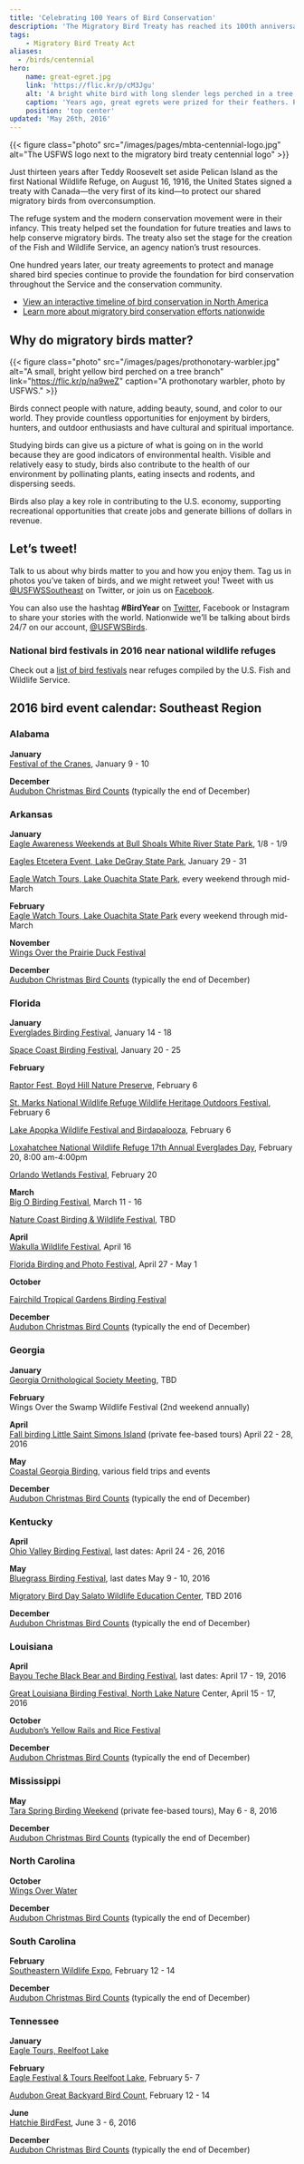 ```yaml
---
title: 'Celebrating 100 Years of Bird Conservation'
description: 'The Migratory Bird Treaty has reached its 100th anniversary. To celebrate, the U.S. Fish and Wildlife Service is offering events and summarizing the importance of birds in American conservation.'
tags:
    - Migratory Bird Treaty Act
aliases:
  - /birds/centennial
hero:
    name: great-egret.jpg
    link: 'https://flic.kr/p/cM3Jgu'
    alt: 'A bright white bird with long slender legs perched in a tree'
    caption: 'Years ago, great egrets were prized for their feathers. Photo by Mary Ellen Urbanski.'
    position: 'top center'
updated: 'May 26th, 2016'
---
```


{{< figure class="photo" src="/images/pages/mbta-centennial-logo.jpg" alt="The USFWS logo next to the migratory bird treaty centennial logo" >}}

Just thirteen years after Teddy Roosevelt set aside Pelican Island as the first National Wildlife Refuge, on August 16, 1916, the United States signed a treaty with Canada—the very first of its kind—to protect our shared migratory birds from overconsumption.

The refuge system and the modern conservation movement were in their infancy. This treaty helped set the foundation for future treaties and laws to help conserve migratory birds. The treaty also set the stage for the creation of the Fish and Wildlife Service, an agency nation’s trust resources.

One hundred years later, our treaty agreements to protect and manage shared bird species continue to provide the foundation for bird conservation throughout the Service and the conservation community.

- [View an interactive timeline of bird conservation in North America](http://www.fws.gov/birds/MBTreaty100/timeline.php)
- [Learn more about migratory bird conservation efforts nationwide](https://www.fws.gov/birds/MBTreaty100/)

## Why do migratory birds matter?

{{< figure class="photo" src="/images/pages/prothonotary-warbler.jpg" alt="A small, bright yellow bird perched on a tree branch" link="https://flic.kr/p/na9weZ" caption="A prothonotary warbler, photo by USFWS." >}}

Birds connect people with nature, adding beauty, sound, and color to our world. They provide countless opportunities for enjoyment by birders, hunters, and outdoor enthusiasts and have cultural and spiritual importance.

Studying birds can give us a picture of what is going on in the world because they are good indicators of environmental health. Visible and relatively easy to study, birds also contribute to the health of our environment by pollinating plants, eating insects and rodents, and dispersing seeds.

Birds also play a key role in contributing to the U.S. economy, supporting recreational opportunities that create jobs and generate billions of dollars in revenue.

## Let’s tweet!

Talk to us about why birds matter to you and how you enjoy them. Tag us in photos you’ve taken of birds, and we might retweet you! Tweet with us [@USFWSSoutheast](http://twitter.com/USFWSSoutheast/) on Twitter, or join us on [Facebook](http://www.facebook.com/usfwssoutheast/).

You can also use the hashtag **#BirdYear** on [Twitter](https://twitter.com/search?q=%23birdyear&src=typd), Facebook or Instagram to share your stories with the world. Nationwide we’ll be talking about birds 24/7 on our account, [@USFWSBirds](http://www.twitter.com/usfwsbirds/).

### National bird festivals in 2016 near national wildlife refuges

Check out a [list of bird festivals](http://abcbirds.org/wp-content/uploads/2016/02/bird-fests-2016.pdf) near refuges compiled by the U.S. Fish and Wildlife Service.

## 2016 bird event calendar: Southeast Region

### Alabama

**January**  
[Festival of the Cranes](http://alabama.travel/upcoming-events/festival-of-the-cranes ), January 9 - 10

**December**  
[Audubon Christmas Bird Counts](https://www.audubon.org/conservation/science/christmas-bird-count) (typically the end of December)

### Arkansas

**January**  
[Eagle Awareness Weekends at Bull Shoals White River State Park](http://www.arkansasstateparks.com/bullshoalswhiteriver/events/), 1/8 - 1/9

[Eagles Etcetera Event, Lake DeGray State Park](http://www.degray.com/things-to-do/events-programs/details.aspx?id=120919), January 29 - 31

[Eagle Watch Tours, Lake Ouachita State Park](http://www.arkansasstateparks.com/lakeouachita/), every weekend through mid-March

**February**  
[Eagle Watch Tours, Lake Ouachita State Park](http://www.arkansasstateparks.com/lakeouachita/) every weekend through mid-March

**November**  
[Wings Over the Prairie Duck Festival](http://www.stuttgartarkansas.org/duck-festival/schedule_of_events.aspx)

**December**  
[Audubon Christmas Bird Counts](https://www.audubon.org/conservation/science/christmas-bird-count) (typically the end of December)

### Florida

**January**  
[Everglades Birding Festival](http://www.evergladesbirdingfestival.com/index.html), January 14 - 18

[Space Coast Birding Festival](http://spacecoastbirdingandwildlifefestival.org/), January 20 - 25

**February**  

[Raptor Fest, Boyd Hill Nature Preserve](http://raptorfest.org/), February 6

[St. Marks National Wildlife Refuge Wildlife Heritage Outdoors Festival](https://www.facebook.com/events/1669338309991881/), February 6

[Lake Apopka Wildlife Festival and Birdapalooza](http://www.birdapalooza.com), February 6

[Loxahatchee National Wildlife Refuge 17th Annual Everglades Day](http://www.auduboneverglades.org/special-events/everglades-day-2/), February 20, 8:00 am-4:00pm

[Orlando Wetlands Festival](http://www.cityoforlando.net/wetlands/wetlands-festival/), February 20

**March**  
[Big O Birding Festival](http://www.bigobirdingfestival.com/), March 11 - 16

[Nature Coast Birding & Wildlife Festival](https://www.facebook.com/NatureCoastBirdingandWildlifeFestival), TBD

**April**  
[Wakulla Wildlife Festival](http://www.wakullawildlifefestival.com/), April 16

[Florida Birding and Photo Festival](http://www.floridasbirdingandphotofest.com/), April 27 - May 1

**October**  

[Fairchild Tropical Gardens Birding Festival](http://www.fairchildgarden.org/bird-festival)

**December**  
[Audubon Christmas Bird Counts](https://www.audubon.org/conservation/science/christmas-bird-count) (typically the end of December)

### Georgia

**January**  
[Georgia Ornithological Society Meeting](http://www.gos.org/), TBD

**February**  
Wings Over the Swamp Wildlife Festival (2nd weekend annually)

**April**  
[Fall birding Little Saint Simons Island](http://www.littlestsimonsisland.com/activities/birding.htm) (private fee-based tours) April 22 - 28, 2016

**May**  
[Coastal Georgia Birding](http://www.coastalgeorgiabirding.org/fieldtrips.htm), various field trips and events

**December**  
[Audubon Christmas Bird Counts](https://www.audubon.org/conservation/science/christmas-bird-count) (typically the end of December)

### Kentucky

**April**  
[Ohio Valley Birding Festival](http://www.ohiovalleybirdingfestival.org/), last dates: April 24 - 26, 2016

**May**  
[Bluegrass Birding Festival](http://www.bluegrassbirdingfestival.com/), last dates May 9 - 10, 2016

[Migratory Bird Day Salato Wildlife Education Center](http://fw.ky.gov/Education/Pages/Salato-Wildlife-Education-Center.aspx), TBD 2016

**December**  
[Audubon Christmas Bird Counts](https://www.audubon.org/conservation/science/christmas-bird-count) (typically the end of December)

### Louisiana

**April**  
[Bayou Teche Black Bear and Birding Festival](http://www.bayoutechebearfest.org/), last dates: April 17 - 19, 2016

[Great Louisiana Birding Festival, North Lake Nature](http://northlakenature.org/birdfest/) Center, April 15 - 17, 2016

**October**  
[Audubon’s Yellow Rails and Rice Festival](http://www.snowyegretenterprises.com/Snowy_Egret_Enterprises/Yellow_Rails_%26_Rice_Festival.html)

**December**  
[Audubon Christmas Bird Counts](https://www.audubon.org/conservation/science/christmas-bird-count) (typically the end of December)

### Mississippi

**May**  
[Tara Spring Birding Weekend](http://www.tarawildlife.com/annual-events/tara-spring-birding-weekend/) (private fee-based tours), May 6 - 8, 2016

**December**  
[Audubon Christmas Bird Counts](https://www.audubon.org/conservation/science/christmas-bird-count) (typically the end of December)

### North Carolina

**October**  
[Wings Over Water](http://www.wingsoverwater.org/)

**December**  
[Audubon Christmas Bird Counts](https://www.audubon.org/conservation/science/christmas-bird-count) (typically the end of December)

### South Carolina

**February**  
[Southeastern Wildlife Expo](http://sewe.com/), February 12 - 14

**December**  
[Audubon Christmas Bird Counts](https://www.audubon.org/conservation/science/christmas-bird-count) (typically the end of December)

### Tennessee

**January**  
[Eagle Tours, Reelfoot Lake](http://www.reelfoot.com/eagle_tours_1204.htm)

**February**  
[Eagle Festival & Tours Reelfoot Lake](http://tnstateparks.com/events/details/reelfoot-lake-eagle-festival), February 5- 7

[Audubon Great Backyard Bird Count](https://www.audubon.org/content/about-great-backyard-bird-count), February 12 - 14

**June**  
[Hatchie BirdFest](http://www.hatchiebirdfest.com), June 3 - 6, 2016

**December**  
[Audubon Christmas Bird Counts](https://www.audubon.org/conservation/science/christmas-bird-count) (typically the end of December)
